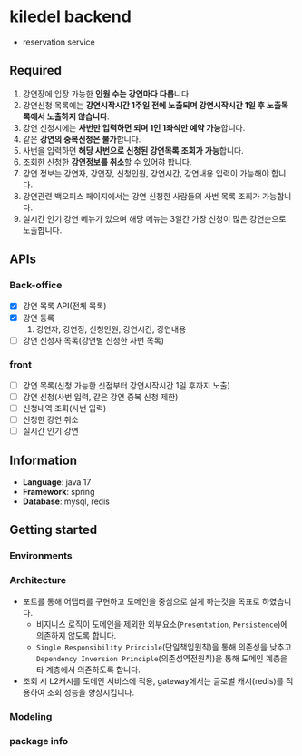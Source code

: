 # kiledel backend
- reservation service

## Required
1. 강연장에 입장 가능한 **인원 수는 강연마다 다릅**니다
2. 강연신청 목록에는 **강연시작시간 1주일 전에 노출되며 강연시작시간 1일 후 노출목록에서 노출하지 않습니다**.
3. 강연 신청시에는 **사번만 입력하면 되며 1인 1좌석만 예약 가능**합니다.
4. 같은 **강연의 중복신청은 불가**합니다.
5. 사번을 입력하면 **해당 사번으로 신청된 강연목록 조회가 가능**합니다.
6. 조회한 신청한 **강연정보를 취소**할 수 있어햐 합니다.
7. 강연 정보는 강연자, 강연장, 신청인원, 강연시간, 강연내용 입력이 가능해야 합니다.
8. 강연관련 백오피스 페이지에서는 강연 신청한 사람들의 사번 목록 조회가 가능합니다.
9. 실시간 인기 강연 메뉴가 있으며 해당 메뉴는 3일간 가장 신청이 많은 강연순으로 노출합니다.

## APIs
### Back-office
- [x] 강연 목록 API(전체 목록) 
- [x] 강연 등록 
   1. 강연자, 강연장, 신청인원, 강연시간, 강연내용
- [ ] 강연 신청자 목록(강연별 신청한 사번 목록)

### front
- [ ] 강연 목록(신청 가능한 싯점부터 강연시작시간 1일 후까지 노출)
- [ ] 강연 신청(사번 입력, 같은 강연 중복 신청 제한)
- [ ] 신청내역 조회(사번 입력)
- [ ] 신청한 강연 취소
- [ ] 실시간 인기 강연

## Information
- **Language**: java 17
- **Framework**: spring
- **Database**: mysql, redis


## Getting started

### Environments

### Architecture
- 포트를 통해 어댑터를 구현하고 도메인을 중심으로 설계 하는것을 목표로 하였습니다.
    - 비지니스 로직이 도메인을 제외한 외부요소(`Presentation`, `Persistence`)에 의존하지 않도록 합니다.
    - `Single Responsibility Principle`(단일책임원칙)을 통해 의존성을 낮추고 `Dependency Inversion Principle`(의존성역전원칙)을 통해 도메인 계층을 타 계층에서 의존하도록 합니다. 
- 조회 시 L2캐시를 도메인 서비스에 적용, gateway에서는 글로벌 캐시(redis)를 적용하여 조회 성능을 향상시킵니다. 
### Modeling

### package info


